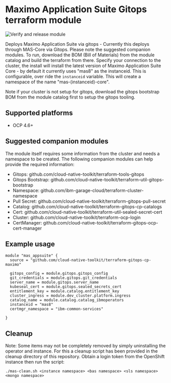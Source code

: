 #  Maximo Application Suite Gitops terraform module
![Verify and release module](https://github.com/cloud-native-toolkit/terraform-gitops-cp-maximo/workflows/Verify%20and%20release%20module/badge.svg)

Deploys Maximo Application Suite via gitops - Currently this deploys through MAS-Core via Gitops. Please note the suggested companion modules.  To run, download the BOM (Bill of Materials) from the module catalog and build the terraform from there.  Specify your connection to the cluster, the install will install the latest version of Maximo Application Suite Core - by default it currently uses "mas8" as the instanceid.  This is configurable, over ride the `instanceid` variable.  This will create a namespace of the name "mas-(instanceid)-core".

Note if your cluster is not setup for gitops, download the gitops bootstrap BOM from the module catalog first to setup the gitops tooling.

## Supported platforms

- OCP 4.6+

## Suggested companion modules

The module itself requires some information from the cluster and needs a
namespace to be created. The following companion
modules can help provide the required information:

- Gitops:  github.com/cloud-native-toolkit/terraform-tools-gitops
- Gitops Bootstrap: github.com/cloud-native-toolkit/terraform-util-gitops-bootstrap
- Namespace:  github.com/ibm-garage-cloud/terraform-cluster-namespace
- Pull Secret:  github.com/cloud-native-toolkit/terraform-gitops-pull-secret
- Catalog: github.com/cloud-native-toolkit/terraform-gitops-cp-catalogs 
- Cert:  github.com/cloud-native-toolkit/terraform-util-sealed-secret-cert
- Cluster: github.com/cloud-native-toolkit/terraform-ocp-login
- CertManager: github.com/cloud-native-toolkit/terraform-gitops-ocp-cert-manager

## Example usage

```hcl-terraform
module "mas_appsuite" {
  source = "github.com/cloud-native-toolkit/terraform-gitops-cp-maximo"

  gitops_config = module.gitops.gitops_config
  git_credentials = module.gitops.git_credentials
  server_name = module.gitops.server_name
  kubeseal_cert = module.gitops.sealed_secrets_cert
  entitlement_key = module.catalog.entitlement_key
  cluster_ingress = module.dev_cluster.platform.ingress
  catalog_name = module.catalog.catalog_ibmoperators
  instanceid = "mas8"
  certmgr_namespace = "ibm-common-services"

}
```

## Cleanup

Note:  Some items may not be completely removed by simply uninstalling the operator and instance.  For this a cleanup script has been provided in the cleanup directory of this repository.  Obtain a login token from the OpenShift instance then run the script:

`./mas-clean.sh <instance namespace> <bas namespace> <sls namespace> <mongo namespace>`

